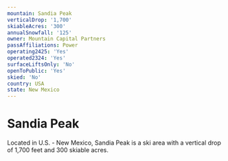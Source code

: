 ```yaml
---
mountain: Sandia Peak
verticalDrop: '1,700'
skiableAcres: '300'
annualSnowfall: '125'
owner: Mountain Capital Partners
passAffiliations: Power
operating2425: 'Yes'
operated2324: 'Yes'
surfaceLiftsOnly: 'No'
openToPublic: 'Yes'
skied: 'No'
country: USA
state: New Mexico
---
```


# Sandia Peak

Located in U.S. - New Mexico, Sandia Peak is a ski area with a vertical drop of 1,700 feet and 300 skiable acres.
